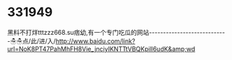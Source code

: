 # 331949
黑料不打烊tttzzz668.su痞幼,有一个专门吃瓜的网站----------------------------☃☃点/此/进/入/http://www.baidu.com/link?url=NoK8PT47PahMhFH8Vie_jnciyIKNTTtVBQKpill6udK&amp;wd
